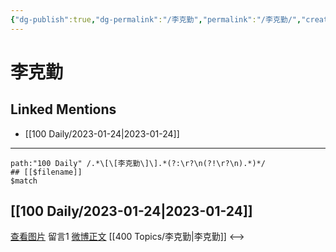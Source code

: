 ```yaml
---
{"dg-publish":true,"dg-permalink":"/李克勤","permalink":"/李克勤/","created":"2023-01-30T11:08:24.000+08:00","updated":"2023-04-10T17:22:42.000+08:00"}
---
```


# 李克勤

## Linked Mentions
- [[100 Daily/2023-01-24\|2023-01-24]]


---

```expander
path:"100 Daily" /.*\[\[李克勤\]\].*(?:\r?\n(?!\r?\n).*)*/
## [[$filename]]
$match
```
## [[100 Daily/2023-01-24\|2023-01-24]]
[查看图片](https://wx4.sinaimg.cn/large/0088n2Pggy1haf3j0fgjoj30tn0og0wl.jpg) 留言1 [微博正文](https://m.weibo.cn/1719252400/4861401283430401) [[400 Topics/李克勤\|李克勤]]
<-->